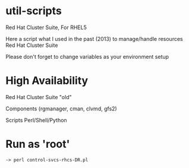 util-scripts
============

Red Hat Cluster Suite, For RHEL5

Here a script what I used in the past (2013) to manage/handle resources Red Hat Cluster Suite

Please don't forget to change variables as your environment setup


# High Availability 
Red Hat Cluster Suite "old"

Components
(rgmanager, cman, clvmd, gfs2)

Scripts Perl/Shell/Python


# Run as 'root'

```
-> perl control-svcs-rhcs-DR.pl
```
